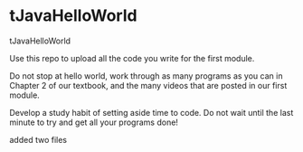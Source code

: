# tJavaHelloWorld
tJavaHelloWorld

Use this repo to upload all the code you write for the first module. 

Do not stop at hello world, work through as many programs as you can in Chapter 2 
of our textbook, and the many videos that are posted in our first module.

Develop a study habit of setting aside time to code. Do not wait until the last minute 
to try and get all your programs done!

added two files
